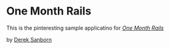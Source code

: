 # One Month Rails

This is the pinteresting sample applicatino for 
[*One Month Rails*](http://onemonthrails.com)

by [Derek Sanborn](http://www.motionsoft.net)